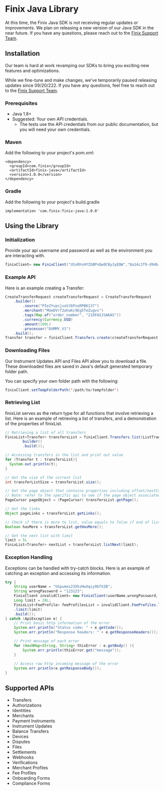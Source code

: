 # Finix Java Library

At this time, the Finix Java SDK is not receiving regular updates or improvements. We plan on releasing a new version of our Java SDK in the near future. If you have any questions, please reach out to the [Finix Support Team](mailto:support@finixpayments.com).

## Installation

Our team is hard at work revamping our SDKs to bring you exciting new features and optimizations.

While we fine-tune and make changes, we've temporarily paused releasing updates since 09/20/222. If you have any questions, feel free to reach out to the [Finix Support Team](mailto:support@finixpayments.com).

### Prerequisites
- Java 1.8+
- Suggested: Your own API credentials.
    - The tests use the API credentials from our public documentation, but you will need your own credentials.

### Maven

Add the following to your project's pom.xml:
```
<dependency>
  <groupId>com.finix</groupId>
  <artifactId>finix-java</artifactId>
  <version>1.0.0</version>
</dependency>
```

### Gradle

Add the following to your project's build.gradle
```
implementation 'com.finix:finix-java:1.0.0'
```

## Using the Library
### Initialization
Provide your api username and password as well as the environment you are interacting with.
```java
finixClient= new FinixClient("USsRhsHYZGBPnQw8CByJyEQW","8a14c2f9-d94b-4c72-8f5c-a62908e5b30e", Environment.SANDBOX);
```

### Example API
Here is an example creating a Transfer:
```java 
CreateTransferRequest createTransferRequest = CreateTransferRequest
    .builder()
        .source("PIe2YvpcjvoVJ6PzoRPBK137")
        .merchant("MUeDVrf2ahuKc9Eg5TeZugvs")
        .tags(Map.of("order_number", "21DFASJSAKAS"))
        .currency(Currency.USD)
        .amount(100L)
        .processor("DUMMY_V1")
    .build();
Transfer transfer = finixClient.Transfers.create(createTransferRequest);
```

### Downloading Files
Our Instrument Updates API and Files API allow you to download a file. These downloaded files are saved in Java's default generated temporary folder path.

You can specify your own folder path with the following:

```java 
finixClient.setTempFolderPath('/path/to/tempfolder')
```

### Retrieving List 
finixList serves as the return type for all functions that involve retrieving a list. Here is an example of retrieving a list of transfers, and a demonstration of the properties of finixList.

```java 
// Retrieving a list of all transfers 
FinixList<Transfer> transfersList = finixClient.Transfers.list(ListTransfersQueryParams.
        builder()
        .build());

// Accessing transfers in the list and print out value
for (Transfer t : transfersList){
  System.out.println(t);
}

// Get the size of the current list
int transferListSize = transfersList.size();

// Get the page object that contains properties including offset/nextCursor, limit.
// Note: refer to the specific api to see if the page object associated is of type pageCursor or pageOffset
PageCursor pageObject = (PageCursor) transfersList.getPage();

// Get the links 
Object pageLinks = transfersList.getLinks();

// Check if there is more to list, value equals to false if end of list has been reached 
Boolean hasMore = transfersList.getHasMore();

// Get the next list with limit 
limit = 5L
FinixList<Transfer> nextList = transfersList.listNext(limit);
```

### Exception Handling
Exceptions can be handled with try-catch blocks. Here is an example of catching an exception and accessing its information.

```java 
try {
    String userName = "USpumes23XhzHwXqiy9bfX2B";
    String wrongPassword = "123123";
    FinixClient invalidClient= new FinixClient(userName,wrongPassword, Environment.SANDBOX);
    Long limit = 20L;
    FinixList<FeeProfile> feeProfilesList = invalidClient.FeeProfiles.list(ListFeeProfilesQueryParams.builder()
    .limit(limit)
    .build());
} catch (ApiException e) {
    // Print basic http information of the error
    System.err.println("Status code: " + e.getCode());
    System.err.println("Response headers: " + e.getResponseHeaders());

    // Print message of each error 
    for (HashMap<String, String> thisError : e.getBody() ){
        System.err.println(thisError.get("message"));
    }
        
    // Access raw http incoming message of the error 
    System.err.println(e.getResponseBody());
}

```

## Supported APIs
- Transfers
- Authorizations
- Identities
- Merchants
- Payment Instruments
- Instrument Updates
- Balance Transfers
- Devices
- Disputes
- Files
- Settlements
- Webhooks
- Verifications
- Merchant Profiles
- Fee Profiles
- Onboarding Forms
- Compliance Forms
